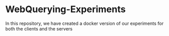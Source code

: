# WebQuerying-Experiments


In this repository, we have created a docker version of our experiments for both the clients and the servers
